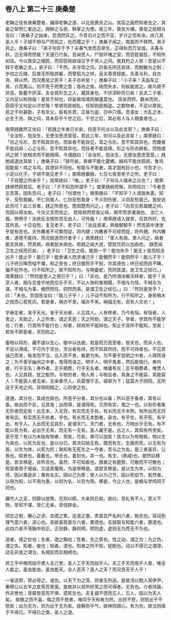 ## 卷八上 第二十三 庚桑楚

老聃之役有庚桑楚者，偏得老聃之道，以北居畏垒之山。其臣之画然知者去之，其妾之挈然仁者远之。拥肿之与居，鞅掌之为使。居三年，畏垒大壤。畏垒之民相与言曰：「庚桑子之始来，吾洒然异之。今吾日计之而不足，岁计之而有余。庶几其圣人乎！子胡不相与尸而祝之，社而稷之乎？」庚桑子闻之，南面而不释然。弟子异之。庚桑子曰：「弟子何异于予？夫春气发而百草生，正得秋而万宝成。夫春与秋，岂无得而然哉？天道已行矣。吾闻至人，尸居环堵之室，而百姓猖狂，不知所如往。今以畏垒之细民，而窃窃焉欲俎豆予于贤人之间。我其杓之人邪！吾是以不释于老聃之言。」弟子曰：「不然。夫寻常之沟，巨鱼无所还其体，而鲵鳅为之制；步仞之丘陵，巨兽无所隐其躯，而孽狐为之祥。且夫尊贤授能，先善与利，自古尧、舜以然，而况畏垒之民乎！夫子亦听矣！」庚桑子曰：「小子来！夫函车之兽，介而离山，则不免于罔罟之患；吞舟之鱼，砀而失水，则蚁能苦之。故鸟兽不厌高，鱼鳖不厌深。夫全其形生之人，藏其身也，不厌深眇而已矣！且夫二子者，又何足以称扬哉！是其于辩也，将妄凿垣墙而殖蓬蒿也。 简发而栉，数米而炊，窃窃乎又何足以济世哉！举贤则民相轧，任知则民相盗。之数物者，不足以厚民。民之于利甚勤，子有杀父，臣有杀君，正昼为盗，日中穴墙。吾语女：大乱之本，必生于尧、舜之间，其末存乎千世之后。千世之后，其必有人与人相食者也。」

南荣趎蹴然正坐曰：「若趎之年者已长矣，将恶乎托业以及此言邪？」庚桑子曰：「全汝形，抱汝生，无使汝思虑营营。若此三年，则可以及此言矣！」南荣趎曰：「目之与形，吾不知其异也，而盲者不能自见，耳之与形，吾不知其异也，而聋者不能自闻；心之与形，吾不知其异也，而狂者不能自得。形之与形亦辟矣，而物或间之邪？欲相求而不能相得。今谓趎曰：『全汝形，抱汝生，无使汝思虑营营。』趎勉闻道达耳矣！」庚桑子曰：「辞尽矣，奔蜂不能化藿蠋，越鸡不能伏鹄卵，鲁鸡固能矣！鸡之与鸡，其德非不同也。有能与不能者，其才固有巨小也。今吾才小，小足以化子。子胡不南见老子！」南荣趎赢粮，七日七夜至老子之所。老子曰：「子自楚之所来乎？」南荣趎曰：「唯。」老子曰：「子何与人偕来之众也？」南荣趎惧然顾其后。老子曰：「子不知吾所谓乎？」南荣趎俯而惭，仰而叹曰：「今者吾忘吾答，因失吾问。」老子曰：「何谓也？」南荣趎曰：「不知乎？人谓我朱愚。知乎，反愁我躯。不仁则害人，仁则反愁我身；不义则伤彼，义则反愁我己。我安逃此而可？此三言者，趎之所患也。愿因楚而问之。」老子曰：「向吾见若眉睫之间，吾因以得汝矣。今汝又言而信之。 若规规然若丧父母，揭竿而求诸海也。 汝亡人哉，惘惘乎！汝欲反汝情性而无由入，可怜哉！」南荣趎请入就舍，召其所好，去其所恶。十日自愁，复见老子。老子曰：「汝自洒濯，熟哉郁郁乎！然而其中津津乎犹有恶也。夫外韄者不可繁而捉，将内揵；内韄者不可缪而捉，将外揵。外内韄者，道德不能持，而况放道而行者乎！」南荣趎曰：「里人有病，里人问之，病者能言其病，然其病，病者犹未病也。若趎之闻大道，譬犹饮药以加病也。 趎愿闻卫生之经而已矣。 」老子曰：「卫生之经，能抱一乎！能勿失乎！能无卜筮而知吉凶乎！能止乎！能已乎！能舍诸人而求诸己乎！能翛然乎！能侗然乎！能儿子乎！儿子终日嗥而嗌不嗄，和之至也；终日握而手不掜，共其德也；终日视而目不瞚，偏不在外也。行不知所之，居不知所为，与物委蛇，而同其波。是卫生之经已。」南荣趎曰：「然则是至人之德已乎？」曰：「非也。是乃所谓冰解冻释者，能乎？夫至人者，相与交食乎地而交乐乎天，不以人物利害相撄，不相与为怪，不相与为谋，不相与为事，翛然而往，侗然而来。是谓卫生之经已。」曰：「然则是至乎？」曰：「未也。吾固告汝曰：『能儿子乎！』儿子动不知所为，行不知所之，身若槁木之枝而心若死灰。若是者，祸亦不至，福亦不来。祸福无有，恶有人灾也！」

宇泰定者，发乎天光。发乎天光者，人见其人。人有修者，乃今有恒。有恒者，人舍之，天助之。人之所舍，谓之天民；天之所助，谓之天子。学者，学其所不能学也；行者，行其所不能行也；辩者，辩其所不能辩也。知止乎其所不能知，至矣；若有不即是者，天钧败之。

备物以将形，藏不虞以生心，敬中以达彼。若是而万恶至者，皆天也，而非人也，不足以滑成，不可内于灵台。灵台者有持，而不知其所持，而不可持者也。不见其诚己而发，每发而不当，业入而不舍，每更为失。为不善乎显明之中者，人得而诛之；为不善乎幽闲之中者，鬼得而诛之。明乎人，明乎鬼者，然后能独行。券内者，行乎无名；券外者，志乎期费。行乎无名者，唯庸有光；志乎期费者，唯贾人也。人见其跂，犹之魁然。与物穷者，物入焉；与物且者，其身之不能容，焉能容人！不能容人者无亲，无亲者尽人。兵莫憯于志，镆邪为下；寇莫大于阴阳，无所逃于天地之间。非阴阳贼之，心则使之也。

道通，其分也，其成也毁也。所恶乎分者，其分也以备；所以恶乎备者，其有以备。故出而不反，见其鬼；出而得，是谓得死。灭而有实，鬼之一也。以有形者象无形者而定矣！出无本，入无窍，有实而无乎处，有长而无乎本剽，有所出而无窍者有实。有实而无乎处者，宇也。有长而无本剽者，宙也。有乎生，有乎死，有乎出，有乎入。入出而无见其形，是谓天门。天门者，无有也，万物出乎无有。有不能以有为有，必出乎无有，而无有一无有。圣人藏乎是。古之人，其知有所至矣。恶乎至？有以为未始有物者，至矣，尽矣，弗可以加矣！其次以为有物矣，物以生为丧也，以死为反也，是以分已。其次曰始无有，既而有生，生俄而死。以无有为首，以生为体，以死为尻；孰知有无死生之一守者，吾与之为友。是三者虽异，公族也。昭景也，着戴也，甲氏也，着封也，非一也。有生，(黑咸)也，披然曰移是。尝言移是，非所言也。虽然，不可知者也。腊者之有膍胲，可散而不可散也；观室者周于寝庙，又适其偃焉，为是举移是。请尝言移是。是以生为本，以知为师，因以乘是非；果有名实，因以己为质；使人以为己节，因以死偿节。若然者，以用为知，以不用为愚，以彻为名，以穷为辱。移是，今之人也，是蜩与学鸠同于同也。

蹍市人之足，则辞以放骜，兄则以妪，大亲则已矣。故曰，至礼有不人，至义不物，至知不谋，至仁无亲，至信辟金。

彻志之勃，解心之谬，去德之累，达道之塞。贵富显严名利六者，勃志也。容动色理气意六者，谬心也。恶欲喜怒哀乐六者，累德也。去就取与知能六者，塞道也。此四六者不荡胸中则正，正则静，静则明，明则虚，虚则无为而无不为也。

道者，德之钦也；生者，德之胸也；性者，生之质也。性之动，谓之为；为之伪，谓之失。知者，接也；知者，谟也。知者之所不知，犹睨也。动以不得已之谓德，动无非我之谓治，名相反而实相顺也。

羿工乎中微而拙乎使人无己誉。圣人工乎天而拙乎人。夫工乎天而俍乎人者，唯全人能之。虽虫能虫，虽虫能天。全人恶天？恶人之天？而况吾天乎人乎！

一雀适羿，羿必得之，或也。以天下为之笼，则雀无所逃。是故汤以胞人笼伊尹，秦穆公以五羊之皮笼百里奚。是故非以其所好笼之而可得者，无有也。介者拸画，外非誉也；胥靡登高而不惧，遗死生也。夫复謵不馈而忘人，忘人，因以为天人矣。 故敬之而不喜，侮之而不怒者，唯同乎天和者为然。出怒不怒，则怒出于不怒矣；出为无为，则为出于无为矣。欲静则平气，欲神则顺心。有为也，欲当则缘于不得已。不得已之类，圣人之道。